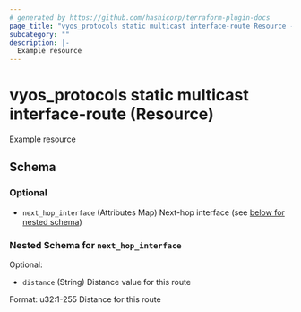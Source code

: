 ```yaml
---
# generated by https://github.com/hashicorp/terraform-plugin-docs
page_title: "vyos_protocols static multicast interface-route Resource - vyos"
subcategory: ""
description: |-
  Example resource
---
```


# vyos_protocols static multicast interface-route (Resource)

Example resource



<!-- schema generated by tfplugindocs -->
## Schema

### Optional

- `next_hop_interface` (Attributes Map) Next-hop interface (see [below for nested schema](#nestedatt--next_hop_interface))

<a id="nestedatt--next_hop_interface"></a>
### Nested Schema for `next_hop_interface`

Optional:

- `distance` (String) Distance value for this route

Format: u32:1-255
Distance for this route
